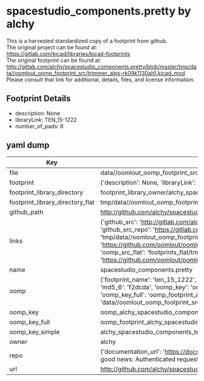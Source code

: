 # spacestudio_components.pretty by alchy  
This is a harvested standardized copy of a footprint from github.  
The original project can be found at:  
https://gitlab.com/kicad/libraries/kicad-footprints  
The original footprint can be found at:
http://gitlab.com/alchy/spacestudio_components.pretty/blob/master/tmp/data//oomlout_oomp_footprint_src/trimmer_alps-rk09k1130ah1.kicad_mod
Please consult that link for additional, details, files, and license information.  
## Footprint Details
* description: None  
* libraryLink: TEN_15-1222  
* number_of_pads: 6  
## yaml dump  
| Key | Value |  
| --- | --- |  
| file | data//oomlout_oomp_footprint_src/spacestudio_components.pretty/TEN_15-1222.kicad_mod |  
| footprint | {'description': None, 'libraryLink': 'TEN_15-1222', 'number_of_pads': 6} |  
| footprint_library_directory | footprint_library_owner/alchy_spacestudio_components.pretty |  
| footprint_library_directory_flat | tmp/data//oomlout_oomp_footprint_src/footprints_flat/alchy_spacestudio_components_ten_15_1222/working |  
| github_path | http://github.com/alchy/spacestudio_components.pretty/blob/master/tmp/data//oomlout_oomp_footprint_src/TEN_15-1222.kicad_mod |  
| links | {'github_src': 'http://gitlab.com/alchy/spacestudio_components.pretty/blob/master/tmp/data//oomlout_oomp_footprint_src/trimmer_alps-rk09k1130ah1.kicad_mod', 'github_src_repo': 'https://gitlab.com/kicad/libraries/kicad-footprints', 'oomp_bot': 'tmp/data//oomlout_oomp_footprint_src/footprints/alchy_spacestudio_components_ten_15_1222/working', 'oomp_bot_github': 'https://github.com/oomlout/oomlout_oomp_footprint_bot/tree/main/tmp/data//oomlout_oomp_footprint_src/footprints/alchy_spacestudio_components_ten_15_1222/working', 'oomp_src_flat': 'footprints_flat/tmp/data//oomlout_oomp_footprint_src/footprints_flat/alchy_spacestudio_components_ten_15_1222/working', 'oomp_src_flat_github': 'https://github.com/oomlout/oomlout_oomp_footprint_src/tree/main/tmp/data//oomlout_oomp_footprint_src/footprints_flat/alchy_spacestudio_components_ten_15_1222/working'} |  
| name | spacestudio_components.pretty |  
| oomp | {'footprint_name': 'ten_15_1222', 'library_name': 'spacestudio_components', 'md5': 'f2dcda7048ccfdd1f10aa5b6f4387347', 'md5_10': 'f2dcda7048', 'md5_5': 'f2dcd', 'md5_6': 'f2dcda', 'oomp_key': 'oomp_alchy_spacestudio_components_ten_15_1222', 'oomp_key_extra': 'oomp_footprint_alchy_spacestudio_components_ten_15_1222', 'oomp_key_full': 'oomp_footprint_alchy_spacestudio_components_ten_15_1222_f2dcda', 'oomp_key_simple': 'alchy_spacestudio_components_ten_15_1222', 'original_filename': 'data//oomlout_oomp_footprint_src/spacestudio_components.pretty/TEN_15-1222.kicad_mod', 'owner_name': 'alchy'} |  
| oomp_key | oomp_alchy_spacestudio_components_ten_15_1222 |  
| oomp_key_full | oomp_footprint_alchy_spacestudio_components_ten_15_1222 |  
| oomp_key_simple | alchy_spacestudio_components_ten_15_1222 |  
| owner | alchy |  
| repo | {'documentation_url': 'https://docs.github.com/rest/overview/resources-in-the-rest-api#rate-limiting', 'message': "API rate limit exceeded for 84.66.142.224. (But here's the good news: Authenticated requests get a higher rate limit. Check out the documentation for more details.)"} |  
| url | http://github.com/alchy/spacestudio_components.pretty |  

